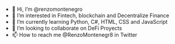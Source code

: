 - 👋 Hi, I’m @renzomontenegro
- 👀 I’m interested in Fintech, blockchain and Decentralize Finance
- 🌱 I’m currently learning Python, C#, HTML, CSS and JavaScript
- 💞️ I’m looking to collaborate on DeFi Proyects
- 📫 How to reach me @RenzoMontenegr8 in Twitter

<!---
renzomontenegro/renzomontenegro is a ✨ special ✨ repository because its `README.md` (this file) appears on your GitHub profile.
You can click the Preview link to take a look at your changes.
--->
